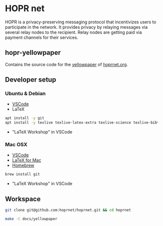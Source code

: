 # HOPR net

HOPR is a privacy-preserving messaging protocol that incentivizes users to participate in the network. It provides privacy by relaying messages via several relay nodes to the recipient. Relay nodes are getting paid via payment channels for their services.

## hopr-yellowpaper

Contains the source code for the [yellowpaper](./yellowpaper.pdf?raw=true) of [hoprnet.org](https://hoprnet.org).

## Developer setup

### Ubuntu & Debian

- [VSCode](https://code.visualstudio.com/docs/setup/linux#_debian-and-ubuntu-based-distributions)
- LaTeX

```sh
apt install -y git
apt install -y texlive texlive-latex-extra texlive-science texlive-bibtex-extra latexmk
```

- "LaTeX Workshop" in VSCode

### Mac OSX

- [VSCode](https://code.visualstudio.com/docs/setup/mac)
- [LaTeX for Mac](https://www.tug.org/mactex/)
- [Homebrew](https://brew.sh)

```sh
brew install git
```

- "LaTeX Workshop" in VSCode

## Workspace

```sh
git clone git@github.com:hoprnet/hoprnet.git && cd hoprnet

make -C docs/yellowpaper
```
